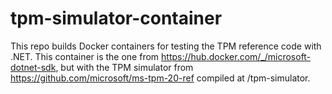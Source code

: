 # tpm-simulator-container
This repo builds Docker containers for testing the TPM reference code with .NET.
This container is the one from https://hub.docker.com/_/microsoft-dotnet-sdk,
but with the TPM simulator from https://github.com/microsoft/ms-tpm-20-ref
compiled at /tpm-simulator.
